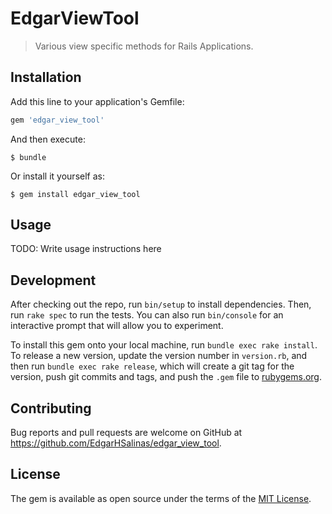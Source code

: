 # EdgarViewTool
 
 > Various view specific methods for Rails Applications.

## Installation

Add this line to your application's Gemfile:

```ruby
gem 'edgar_view_tool'
```

And then execute:

    $ bundle

Or install it yourself as:

    $ gem install edgar_view_tool

## Usage

TODO: Write usage instructions here

## Development

After checking out the repo, run `bin/setup` to install dependencies. Then, run `rake spec` to run the tests. You can also run `bin/console` for an interactive prompt that will allow you to experiment.

To install this gem onto your local machine, run `bundle exec rake install`. To release a new version, update the version number in `version.rb`, and then run `bundle exec rake release`, which will create a git tag for the version, push git commits and tags, and push the `.gem` file to [rubygems.org](https://rubygems.org).

## Contributing

Bug reports and pull requests are welcome on GitHub at https://github.com/EdgarHSalinas/edgar_view_tool.

## License

The gem is available as open source under the terms of the [MIT License](https://opensource.org/licenses/MIT).
